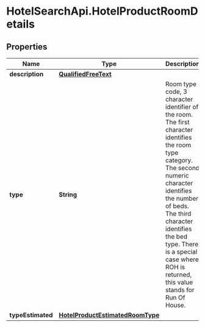 # HotelSearchApi.HotelProductRoomDetails

## Properties

Name | Type | Description | Notes
------------ | ------------- | ------------- | -------------
**description** | [**QualifiedFreeText**](QualifiedFreeText.md) |  | [optional] 
**type** | **String** | Room type code, 3 character identifier of the room. The first character identifies the room type category.  The second numeric character identifies the number of beds.  The third character identifies the bed type.  There is a special case where ROH is returned, this value stands for Run Of House. | [optional] 
**typeEstimated** | [**HotelProductEstimatedRoomType**](HotelProductEstimatedRoomType.md) |  | [optional] 


